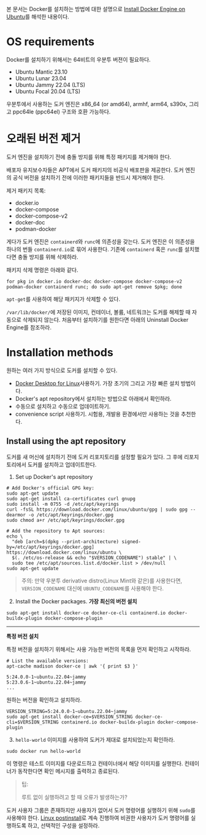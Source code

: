 본 문서는 Docker를 설치하는 방법에 대한 설명으로 [Install Docker Engine on Ubuntu](https://docs.docker.com/engine/install/ubuntu/)를 해석한 내용이다.

# OS requirements
Docker를 설치하기 위해서는 64비트의 우분투 버젼이 필요하다.

- Ubuntu Mantic 23.10
- Ubuntu Lunar 23.04
- Ubuntu Jammy 22.04 (LTS)
- Ubuntu Focal 20.04 (LTS)

우분투에서 사용하는 도커 엔진은 x86_64 (or amd64), armhf, arm64, s390x, 그리고 ppc64le (ppc64el) 구조와 호환 가능하다.

# 오래된 버전 제거
도커 엔진을 설치하기 전에 충돌 방지를 위해 특정 패키지를 제거해야 한다.

배포자 유지보수자들은 APT에서 도커 패키지의 비공식 배포판을 제공한다. 도커 엔진의 공식 버전을 설치하기 전에 이러한 패키지들을 반드시 제거해야 한다.

제거 패키지 목록:
- docker.io
- docker-compose
- docker-compose-v2
- docker-doc
- podman-docker

게다가 도커 엔진은 `containerd`와 `runc`에 의존성을 갖는다.
도커 엔진은 이 의존성을 하나의 번들 `containerd.io`로 묶어 사용한다.
기존에 `containerd` 혹은 `runc`를 설치했다면 충돌 방지를 위해 삭제하라.

패키지 삭제 명령은 아래와 같다.
```
for pkg in docker.io docker-doc docker-compose docker-compose-v2 podman-docker containerd runc; do sudo apt-get remove $pkg; done
```

`apt-get`를 사용하여 해당 패키지가 삭제할 수 있다.

`/var/lib/docker/`에 저장된 이미지, 컨테이너, 볼륨, 네트워크는 도커를 해제할 때 자동으로 삭제되지 않는다.
처음부터 설치하기를 원한다면 아래의 Uninstall Docker Engine를 참조하라.

# Installation methods
원하는 여러 가지 방식으로 도커를 설치할 수 있다.

- [Docker Desktop for Linux](https://docs.docker.com/desktop/install/linux-install/)사용하기. 가장 초기의 그리고 가장 빠른 설치 방법이다.
- Docker's apt repository에서 설치하는 방법으로 아래에서 확인하라.
- 수동으로 설치하고 수동으로 업데이트하기.
- convenience script 사용하기. 시험용, 개발용 환경에서만 사용하는 것을 추천한다.

## Install using the apt repository
도커를 새 머신에 설치하기 전에 도커 리포지토리를 설정할 필요가 있다.
그 후에 리포지토리에서 도커를 설치하고 업데이트한다.

1. Set up Docker's apt repository
```
# Add Docker's official GPG key:
sudo apt-get update
sudo apt-get install ca-certificates curl gnupg
sudo install -m 0755 -d /etc/apt/keyrings
curl -fsSL https://download.docker.com/linux/ubuntu/gpg | sudo gpg --dearmor -o /etc/apt/keyrings/docker.gpg
sudo chmod a+r /etc/apt/keyrings/docker.gpg

# Add the repository to Apt sources:
echo \
  "deb [arch=$(dpkg --print-architecture) signed-by=/etc/apt/keyrings/docker.gpg] https://download.docker.com/linux/ubuntu \
  $(. /etc/os-release && echo "$VERSION_CODENAME") stable" | \
  sudo tee /etc/apt/sources.list.d/docker.list > /dev/null
sudo apt-get update
```
> 주의: 만약 우분투 derivative distro(Linux Mint와 같은)를 사용한다면, `VERSION_CODENAME` 대신에 `UBUNTU_CODENAME`를 사용해야 한다.

2. Install the Docker packages.
**가장 최신의 버전 설치**
```
sudo apt-get install docker-ce docker-ce-cli containerd.io docker-buildx-plugin docker-compose-plugin
```
***
**특정 버전 설치**

특정 버전을 설치하기 위해서는 사용 가능한 버전의 목록을 먼저 확인하고 시작하라.
```
# List the available versions:
apt-cache madison docker-ce | awk '{ print $3 }'

5:24.0.0-1~ubuntu.22.04~jammy
5:23.0.6-1~ubuntu.22.04~jammy
...
```
원하는 버전을 확인하고 설치하라.
```
VERSION_STRING=5:24.0.0-1~ubuntu.22.04~jammy
sudo apt-get install docker-ce=$VERSION_STRING docker-ce-cli=$VERSION_STRING containerd.io docker-buildx-plugin docker-compose-plugin
```
3. `hello-world` 이미지를 사용하여 도커가 제대로 설치되었는지 확인하라.
```
sudo docker run hello-world
```
이 명령은 테스트 이미지를 다운로드하고 컨테이너에서 해당 이미지를 실행한다.
컨테이너가 동작한다면 확인 메시지를 출력하고 종료된다.

> 팁:
>
> 루트 없이 실행하려고 할 때 오류가 발생하는가?
> 
도커 사용자 그룹은 존재하지만 사용자가 없어서 도커 명령어를 실행하기 위해 `sudo`를 사용해야 한다.
[Linux postinstall](https://docs.docker.com/engine/install/linux-postinstall)로 계속 진행하여 비권한 사용자가 도커 명령어를 실행하도록 하고, 선택적인 구성을 설정하라.


